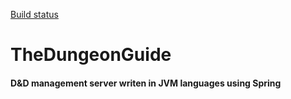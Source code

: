 [Build status](https://circleci.com/gh/Avabin/TheDungeonGuide.png)
# TheDungeonGuide
#### D&D management server writen in JVM languages using Spring

